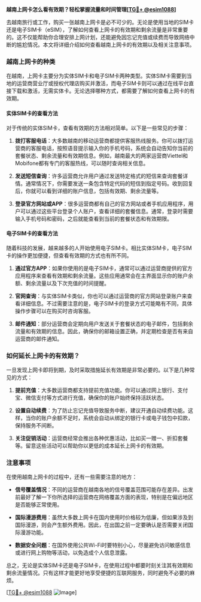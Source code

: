 **越南上网卡怎么看有效期？轻松掌握流量和时间管理[[TG💪+ @esim1088](https://t.me/s/esim1088)]**

去越南旅行或工作，购买一张越南上网卡是必不可少的。无论是使用当地的SIM卡还是电子SIM卡（eSIM），了解如何查看上网卡的有效期和剩余流量是非常重要的。这不仅能帮助你合理安排上网计划，还能避免因忘记充值或续费而导致网络中断的尴尬情况。本文将详细介绍如何查看越南上网卡的有效期以及相关注意事项。

### 越南上网卡的种类

在越南，上网卡主要分为实体SIM卡和电子SIM卡两种类型。实体SIM卡需要到当地的运营商营业厅或授权代理店购买并激活，而电子SIM卡则可以通过在线平台直接下载和激活，无需实体卡。无论选择哪种方式，都需要了解如何查看上网卡的有效期。

#### 实体SIM卡的查看方法

对于传统的实体SIM卡，查看有效期的方法相对简单。以下是一些常见的步骤：

1. **拨打客服电话**：大多数越南的移动运营商都提供客服热线服务。你可以拨打运营商的客服电话，按照语音提示输入你的手机号码，系统会自动告知你当前的套餐状态、剩余流量和有效期信息。例如，越南最大的两家运营商Viettel和Mobifone都有专门的客服热线，可以随时查询相关信息。

2. **发送短信查询**：许多运营商允许用户通过发送特定格式的短信来查询套餐详情。通常情况下，你需要发送一条包含特定代码的短信到指定号码。收到回复后，你就可以看到详细的账户信息，包括有效期、剩余流量等。

3. **登录官方网站或APP**：很多运营商都有自己的官方网站或者手机应用程序，用户可以通过这些平台登录个人账户，查看详细的套餐信息。通常，登录时需要输入手机号码和密码，之后就能查看到当前的套餐状态和有效期限。

#### 电子SIM卡的查看方法

随着科技的发展，越来越多的人开始使用电子SIM卡。相比实体SIM卡，电子SIM卡的操作更加便捷，但查看有效期的方式也有所不同。

1. **通过官方APP**：如果你使用的是电子SIM卡，通常可以通过运营商提供的官方应用程序来查看有效期和剩余流量。这些应用通常会在主界面显示你的账户余额、剩余流量以及下次充值的时间提醒。

2. **官网查询**：与实体SIM卡类似，你也可以通过运营商的官方网站登录账户来查看详细信息。不过需要注意的是，电子SIM卡的登录方式可能略有不同，具体操作步骤可以在购买时咨询客服。

3. **邮件通知**：部分运营商会定期向用户发送关于套餐状态的电子邮件，包括剩余流量和有效期的信息。因此，确保你的邮箱设置正确，并定期检查是否有来自运营商的邮件通知。

### 如何延长上网卡的有效期？

一旦发现上网卡即将到期，及时采取措施延长有效期是非常必要的。以下是几种常见的方式：

1. **提前充值**：大多数运营商都支持提前充值功能。你可以通过网上银行、支付宝、微信支付等方式进行充值，确保你的账户始终保持活跃状态。

2. **设置自动续费**：为了防止忘记充值导致服务中断，建议开通自动续费功能。这样，当你的账户余额不足时，系统会自动从绑定的银行卡或电子钱包中扣款，保持服务不间断。

3. **关注促销活动**：运营商经常会推出各种优惠活动，比如买一赠一、折扣套餐等。留意这些活动可以帮助你以更低的成本延长上网卡的有效期。

### 注意事项

在使用越南上网卡的过程中，还有一些需要注意的地方：

- **信号覆盖情况**：不同的运营商在越南各地的信号覆盖范围可能存在差异。出发前最好了解一下你所选择的运营商在网络覆盖方面的表现，特别是在偏远地区是否能够正常使用。

- **国际漫游费用**：虽然大多数上网卡在国内使用时价格较为低廉，但如果涉及到国际漫游，则会产生额外费用。因此，在出国之前一定要确认是否需要关闭国际漫游功能。

- **数据安全问题**：在国外使用公共Wi-Fi时要特别小心，尽量避免访问敏感信息或进行网上购物等活动，以免造成个人信息泄露。

总之，无论是实体SIM卡还是电子SIM卡，在使用过程中都要时刻关注其有效期和剩余流量情况。只有这样才能更好地享受便捷的互联网服务，同时避免不必要的麻烦。

[[TG💪+ @esim1088](https://t.me/s/esim1088) ![Image](https://i.postimg.cc/4NQfJmqS/Snipaste-2025-05-13-00-14-12.png)]